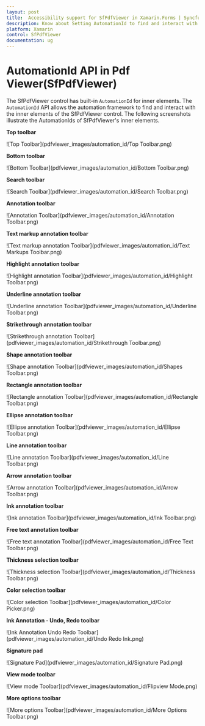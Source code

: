 ```yaml
---
layout: post
title:  Accessibility support for SfPdfViewer in Xamarin.Forms | Syncfusion
description: Know about Setting AutomationId to find and interact with inner elements in Xamarin.Forms Pdf Viewer(SfPdfViewer).
platform: Xamarin
control: SfPdfViewer
documentation: ug
---
```


# AutomationId API in Pdf Viewer(SfPdfViewer)

The SfPdfViewer control has built-in `AutomationId` for inner elements. The `AutomationId` API allows the automation framework to find and interact with the inner elements of the SfPdfViewer control. The following screenshots illustrate the AutomationIds of SfPdfViewer's inner elements. 

**Top toolbar**

![Top Toolbar](pdfviewer_images/automation_id/Top Toolbar.png)

**Bottom toolbar**

![Bottom Toolbar](pdfviewer_images/automation_id/Bottom Toolbar.png)

**Search toolbar**

![Search Toolbar](pdfviewer_images/automation_id/Search Toolbar.png)

**Annotation toolbar**

![Annotation Toolbar](pdfviewer_images/automation_id/Annotation Toolbar.png)

**Text markup annotation toolbar**

![Text markup annotation Toolbar](pdfviewer_images/automation_id/Text Markups Toolbar.png)

**Highlight annotation toolbar**

![Highlight annotation Toolbar](pdfviewer_images/automation_id/Highlight Toolbar.png)

**Underline annotation toolbar**

![Underline annotation Toolbar](pdfviewer_images/automation_id/Underline Toolbar.png)

**Strikethrough annotation toolbar**

![Strikethrough annotation Toolbar](pdfviewer_images/automation_id/Strikethrough Toolbar.png)

**Shape annotation toolbar**

![Shape annotation Toolbar](pdfviewer_images/automation_id/Shapes Toolbar.png)

**Rectangle annotation toolbar**

![Rectangle annotation Toolbar](pdfviewer_images/automation_id/Rectangle Toolbar.png)

**Ellipse annotation toolbar**

![Ellipse annotation Toolbar](pdfviewer_images/automation_id/Ellipse Toolbar.png)

**Line annotation toolbar**

![Line annotation Toolbar](pdfviewer_images/automation_id/Line Toolbar.png)

**Arrow annotation toolbar**

![Arrow annotation Toolbar](pdfviewer_images/automation_id/Arrow Toolbar.png)

**Ink annotation toolbar**

![Ink annotation Toolbar](pdfviewer_images/automation_id/Ink Toolbar.png)

**Free text annotation toolbar**

![Free text annotation Toolbar](pdfviewer_images/automation_id/Free Text Toolbar.png)

**Thickness selection toolbar**

![Thickness selection Toolbar](pdfviewer_images/automation_id/Thickness Toolbar.png)

**Color selection toolbar**

![Color selection Toolbar](pdfviewer_images/automation_id/Color Picker.png)

**Ink Annotation - Undo, Redo toolbar**

![Ink Annotation Undo Redo Toolbar](pdfviewer_images/automation_id/Undo Redo Ink.png)

**Signature pad**

![Signature Pad](pdfviewer_images/automation_id/Signature Pad.png)

**View mode toolbar**

![View mode Toolbar](pdfviewer_images/automation_id/Flipview Mode.png)

**More options toolbar**

![More options Toolbar](pdfviewer_images/automation_id/More Options Toolbar.png)